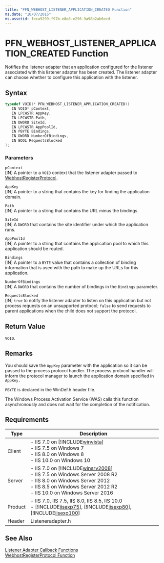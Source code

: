 ```yaml
---
title: "PFN_WEBHOST_LISTENER_APPLICATION_CREATED Function"
ms.date: "10/07/2016"
ms.assetid: feca9299-f97b-e8e8-e296-9a98b2ab6eed
---
```

# PFN_WEBHOST_LISTENER_APPLICATION_CREATED Function
Notifies the listener adapter that an application configured for the listener associated with this listener adapter has been created. The listener adapter can choose whether to configure this application with the listener.  
  
## Syntax  
  
```cpp  
typedef VOID(* PFN_WEBHOST_LISTENER_APPLICATION_CREATED)(  
   IN VOID* pContext,  
   IN LPCWSTR AppKey,  
   IN LPCWSTR Path,  
   IN DWORD SiteId,  
   IN LPCWSTR AppPoolId,  
   IN PBYTE Bindings,  
   IN DWORD NumberOfBindings,  
   IN BOOL RequestsBlocked  
);  
```  
  
### Parameters  
 `pContext`  
 [IN] A pointer to a `VOID` context that the listener adapter passed to [WebhostRegisterProtocol](../../web-development-reference/native-code-api-reference/webhostregisterprotocol-function.md).  
  
 `AppKey`  
 [IN] A pointer to a string that contains the key for finding the application domain.  
  
 `Path`  
 [IN] A pointer to a string that contains the URL minus the bindings.  
  
 `SiteId`  
 [IN] A `DWORD` that contains the site identifier under which the application runs.  
  
 `AppPoolId`  
 [IN] A pointer to a string that contains the application pool to which this application should be routed.  
  
 `Bindings`  
 [IN] A pointer to a `BYTE` value that contains a collection of binding information that is used with the path to make up the URLs for this application.  
  
 `NumberOfBindings`  
 [IN] A `DWORD` that contains the number of bindings in the `Bindings` parameter.  
  
 `RequestsBlocked`  
 [IN] `true` to notify the listener adapter to listen on this application but not process requests on an unsupported protocol; `false` to send requests to parent applications when the child does not support the protocol.  
  
## Return Value  
 `VOID`.  
  
## Remarks  
 You should save the `AppKey` parameter with the application so it can be passed to the process protocol handler. The process protocol handler will inform the protocol manager to launch the application domain specified in `AppKey.`  
  
 `PBYTE` is declared in the WinDef.h header file.  
  
 The Windows Process Activation Service (WAS) calls this function asynchronously and does not wait for the completion of the notification.  
  
## Requirements  
  
|Type|Description|  
|----------|-----------------|  
|Client|-   IIS 7.0 on [!INCLUDE[winvista](../../wmi-provider/includes/winvista-md.md)]<br />-   IIS 7.5 on Windows 7<br />-   IIS 8.0 on Windows 8<br />-   IIS 10.0 on Windows 10|  
|Server|-   IIS 7.0 on [!INCLUDE[winsrv2008](../../wmi-provider/includes/winsrv2008-md.md)]<br />-   IIS 7.5 on Windows Server 2008 R2<br />-   IIS 8.0 on Windows Server 2012<br />-   IIS 8.5 on Windows Server 2012 R2<br />-   IIS 10.0 on Windows Server 2016|  
|Product|-   IIS 7.0, IIS 7.5, IIS 8.0, IIS 8.5, IIS 10.0<br />-   [!INCLUDE[iisexp75](../../web-development-reference/native-code-api-reference/includes/iisexp75-md.md)], [!INCLUDE[iisexp80](../../web-development-reference/native-code-api-reference/includes/iisexp80-md.md)], [!INCLUDE[iisexp100](../../web-development-reference/native-code-api-reference/includes/iisexp100-md.md)]|  
|Header|Listeneradapter.h|  
  
## See Also  
 [Listener Adapter Callback Functions](../../web-development-reference/native-code-api-reference/listener-adapter-callback-functions.md)   
 [WebhostRegisterProtocol Function](../../web-development-reference/native-code-api-reference/webhostregisterprotocol-function.md)
